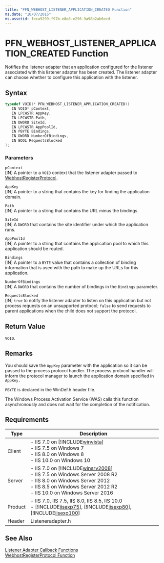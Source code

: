 ```yaml
---
title: "PFN_WEBHOST_LISTENER_APPLICATION_CREATED Function"
ms.date: "10/07/2016"
ms.assetid: feca9299-f97b-e8e8-e296-9a98b2ab6eed
---
```

# PFN_WEBHOST_LISTENER_APPLICATION_CREATED Function
Notifies the listener adapter that an application configured for the listener associated with this listener adapter has been created. The listener adapter can choose whether to configure this application with the listener.  
  
## Syntax  
  
```cpp  
typedef VOID(* PFN_WEBHOST_LISTENER_APPLICATION_CREATED)(  
   IN VOID* pContext,  
   IN LPCWSTR AppKey,  
   IN LPCWSTR Path,  
   IN DWORD SiteId,  
   IN LPCWSTR AppPoolId,  
   IN PBYTE Bindings,  
   IN DWORD NumberOfBindings,  
   IN BOOL RequestsBlocked  
);  
```  
  
### Parameters  
 `pContext`  
 [IN] A pointer to a `VOID` context that the listener adapter passed to [WebhostRegisterProtocol](../../web-development-reference/native-code-api-reference/webhostregisterprotocol-function.md).  
  
 `AppKey`  
 [IN] A pointer to a string that contains the key for finding the application domain.  
  
 `Path`  
 [IN] A pointer to a string that contains the URL minus the bindings.  
  
 `SiteId`  
 [IN] A `DWORD` that contains the site identifier under which the application runs.  
  
 `AppPoolId`  
 [IN] A pointer to a string that contains the application pool to which this application should be routed.  
  
 `Bindings`  
 [IN] A pointer to a `BYTE` value that contains a collection of binding information that is used with the path to make up the URLs for this application.  
  
 `NumberOfBindings`  
 [IN] A `DWORD` that contains the number of bindings in the `Bindings` parameter.  
  
 `RequestsBlocked`  
 [IN] `true` to notify the listener adapter to listen on this application but not process requests on an unsupported protocol; `false` to send requests to parent applications when the child does not support the protocol.  
  
## Return Value  
 `VOID`.  
  
## Remarks  
 You should save the `AppKey` parameter with the application so it can be passed to the process protocol handler. The process protocol handler will inform the protocol manager to launch the application domain specified in `AppKey.`  
  
 `PBYTE` is declared in the WinDef.h header file.  
  
 The Windows Process Activation Service (WAS) calls this function asynchronously and does not wait for the completion of the notification.  
  
## Requirements  
  
|Type|Description|  
|----------|-----------------|  
|Client|-   IIS 7.0 on [!INCLUDE[winvista](../../wmi-provider/includes/winvista-md.md)]<br />-   IIS 7.5 on Windows 7<br />-   IIS 8.0 on Windows 8<br />-   IIS 10.0 on Windows 10|  
|Server|-   IIS 7.0 on [!INCLUDE[winsrv2008](../../wmi-provider/includes/winsrv2008-md.md)]<br />-   IIS 7.5 on Windows Server 2008 R2<br />-   IIS 8.0 on Windows Server 2012<br />-   IIS 8.5 on Windows Server 2012 R2<br />-   IIS 10.0 on Windows Server 2016|  
|Product|-   IIS 7.0, IIS 7.5, IIS 8.0, IIS 8.5, IIS 10.0<br />-   [!INCLUDE[iisexp75](../../web-development-reference/native-code-api-reference/includes/iisexp75-md.md)], [!INCLUDE[iisexp80](../../web-development-reference/native-code-api-reference/includes/iisexp80-md.md)], [!INCLUDE[iisexp100](../../web-development-reference/native-code-api-reference/includes/iisexp100-md.md)]|  
|Header|Listeneradapter.h|  
  
## See Also  
 [Listener Adapter Callback Functions](../../web-development-reference/native-code-api-reference/listener-adapter-callback-functions.md)   
 [WebhostRegisterProtocol Function](../../web-development-reference/native-code-api-reference/webhostregisterprotocol-function.md)
